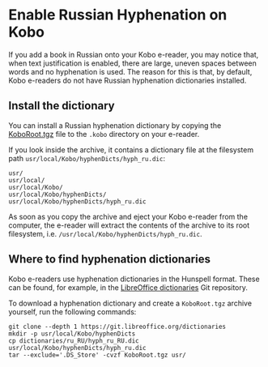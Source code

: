 # Enable Russian Hyphenation on Kobo

If you add a book in Russian onto your Kobo e-reader, you may notice that, when text justification is enabled, there are large, uneven spaces between words and no hyphenation is used. The reason for this is that, by default, Kobo e-readers do not have Russian hyphenation dictionaries installed.

## Install the dictionary

You can install a Russian hyphenation dictionary by copying the [KoboRoot.tgz](assets/KoboRoot.tgz "KoboRoot.tgz") file to the `.kobo` directory on your e-reader.

If you look inside the archive, it contains a dictionary file at the filesystem path `usr/local/Kobo/hyphenDicts/hyph_ru.dic`:

``` shell title="tar -tf KoboRoot.tgz"
usr/
usr/local/
usr/local/Kobo/
usr/local/Kobo/hyphenDicts/
usr/local/Kobo/hyphenDicts/hyph_ru.dic
```

As soon as you copy the archive and eject your Kobo e-reader from the computer, the e-reader will extract the contents of the archive to its root filesystem, i.e. `/usr/local/Kobo/hyphenDicts/hyph_ru.dic`.

## Where to find hyphenation dictionaries

Kobo e-readers use hyphenation dictionaries in the Hunspell format. These can be found, for example, in the [LibreOffice dictionaries](https://git.libreoffice.org/dictionaries/+/refs/heads/master) Git repository.

To download a hyphenation dictionary and create a `KoboRoot.tgz` archive yourself, run the following commands:
``` shell
git clone --depth 1 https://git.libreoffice.org/dictionaries
mkdir -p usr/local/Kobo/hyphenDicts
cp dictionaries/ru_RU/hyph_ru_RU.dic usr/local/Kobo/hyphenDicts/hyph_ru.dic
tar --exclude='.DS_Store' -cvzf KoboRoot.tgz usr/
```
